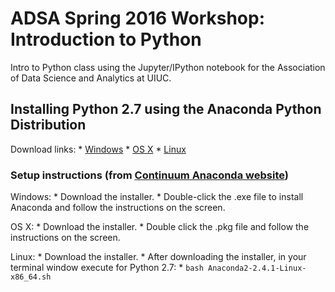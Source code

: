 # ADSA Spring 2016 Workshop: Introduction to Python
Intro to Python class using the Jupyter/IPython notebook for the Association of Data Science and Analytics at UIUC.

## Installing Python 2.7 using the Anaconda Python Distribution

Download links:
    * [Windows](https://3230d63b5fc54e62148e-c95ac804525aac4b6dba79b00b39d1d3.ssl.cf1.rackcdn.com/Anaconda2-2.4.1-Windows-x86_64.exe)
    * [OS X](https://3230d63b5fc54e62148e-c95ac804525aac4b6dba79b00b39d1d3.ssl.cf1.rackcdn.com/Anaconda2-2.4.1-MacOSX-x86_64.pkg)
    * [Linux](https://3230d63b5fc54e62148e-c95ac804525aac4b6dba79b00b39d1d3.ssl.cf1.rackcdn.com/Anaconda2-2.4.1-Linux-x86_64.sh)

### Setup instructions (from [Continuum Anaconda website](https://www.continuum.io/downloads))

Windows:
    * Download the installer.
    * Double-click the .exe file to install Anaconda and follow the instructions on the screen.

OS X:
    * Download the installer.
    * Double click the .pkg file and follow the instructions on the screen.

Linux:
    * Download the installer.
    * After downloading the installer, in your terminal window execute for Python 2.7:
        * `bash Anaconda2-2.4.1-Linux-x86_64.sh`
